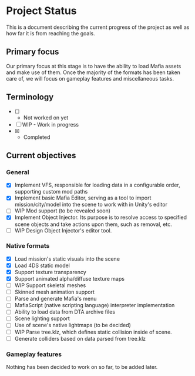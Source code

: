 # Project Status

This is a document describing the current progress of the project as well as how far it is from reaching the goals.

## Primary focus

Our primary focus at this stage is to have the ability to load Mafia assets and make use of them. Once the majority of the formats has been taken care of, we will focus on gameplay features and miscellaneous tasks.

## Terminology

* [ ] - Not worked on yet
* [ ] WIP - Work in progress
* [x] - Completed

## Current objectives

### General

* [x] Implement VFS, responsible for loading data in a configurable order, supporting custom mod paths
* [x] Implement basic Mafia Editor, serving as a tool to import mission/city/model into the scene to work with in Unity's editor
* [ ] WIP Mod support (to be revealed soon)
* [x] Implement Object Injector. Its purpose is to resolve access to specified scene objects and take actions upon them, such as removal, etc.
* [ ] WIP Design Object Injector's editor tool.

### Native formats

* [x] Load mission's static visuals into the scene
* [x] Load 4DS static model
* [x] Support texture transparency
* [x] Support animated alpha/diffuse texture maps
* [ ] WIP Support skeletal meshes
* [ ] Skinned mesh animation support
* [ ] Parse and generate Mafia's menu
* [ ] MafiaScript (native scripting language) interpreter implementation
* [ ] Ability to load data from DTA archive files
* [ ] Scene lighting support
* [ ] Use of scene's native lightmaps (to be decided)
* [ ] WIP Parse tree.klz, which defines static collision inside of scene.
* [ ] Generate colliders based on data parsed from tree.klz

### Gameplay features

Nothing has been decided to work on so far, to be added later.

